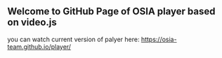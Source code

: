 ## Welcome to GitHub Page of OSIA player based on video.js

you can watch current version of palyer here: https://osia-team.github.io/player/
